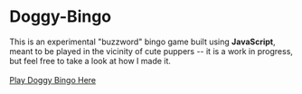 # Doggy-Bingo

This is an experimental "buzzword" bingo game built using **JavaScript**, meant to be played in the vicinity of cute puppers -- it is a work in progress, but feel free to take a look at how I made it. 
<br>
<br>
[Play Doggy Bingo Here](https://marissapore.github.io/Doggy-Bingo/)
